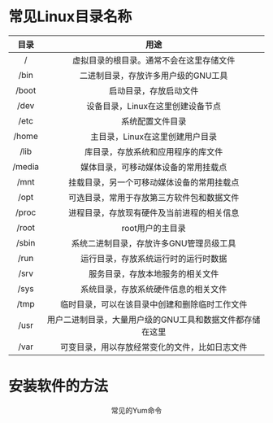 # 常见Linux目录名称
|   目录   |               用途               |
|:------:|:------------------------------:|
|   /    |      虚拟目录的根目录。通常不会在这里存储文件      |
|  /bin  |      二进制目录，存放许多用户级的GNU工具       |
| /boot  |          启动目录，存放启动文件           |
|  /dev  |      设备目录，Linux在这里创建设备节点       |
|  /etc  |            系统配置文件目录            |
| /home  |       主目录，Linux在这里创建用户目录       |
|  /lib  |       库目录，存放系统和应用程序的库文件        |
| /media |       媒体目录，可移动媒体设备的常用挂载点       |
|  /mnt  |     挂载目录，另一个可移动媒体设备的常用挂载点      |
|  /opt  |     可选目录，常用于存放第三方软件包和数据文件      |
| /proc  |     进程目录，存放现有硬件及当前进程的相关信息      |
| /root  |           root用户的主目录           |
| /sbin  |     系统二进制目录，存放许多GNU管理员级工具      |
|  /run  |       运行目录，存放系统运行时的运行时数据       |
|  /srv  |        服务目录，存放本地服务的相关文件        |
|  /sys  |       系统目录，存放系统硬件信息的相关文件       |
|  /tmp  |    临时目录，可以在该目录中创建和删除临时工作文件     |
|  /usr  | 用户二进制目录，大量用户级的GNU工具和数据文件都存储在这里 |
|  /var  |    可变目录，用以存放经常变化的文件，比如日志文件     |

# 安装软件的方法
<div style="text-align: center;">常见的Yum命令</div>